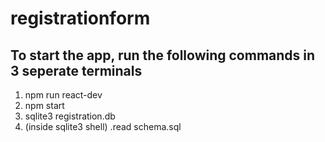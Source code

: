# registrationform

## To start the app, run the following commands in 3 seperate terminals
1. npm run react-dev
2. npm start
3. sqlite3 registration.db
4. (inside sqlite3 shell) .read schema.sql
